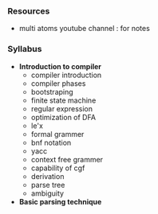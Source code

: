
### **Resources**
- multi atoms  youtube channel : for notes

### **Syllabus**
- **Introduction to compiler**
	- compiler introduction 
	- compiler phases
	- bootstraping
	- finite state machine
	- regular expression 
	- optimization of DFA
	- le'x
	- formal grammer
	- bnf notation 
	- yacc
	- context free grammer
	- capability of cgf
	- derivation
	- parse tree
	- ambiguity
- **Basic parsing technique**
